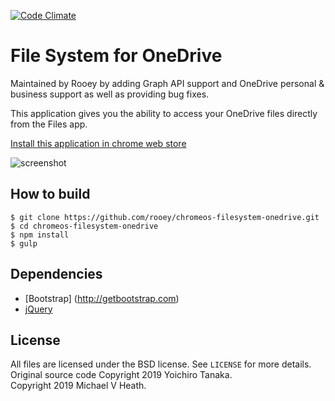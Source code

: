 [![Code Climate](https://codeclimate.com/github/rooey/chromeos-filesystem-onedrive/badges/gpa.svg)](https://codeclimate.com/github/rooey/chromeos-filesystem-onedrive)

# File System for OneDrive

Maintained by Rooey by adding Graph API support and OneDrive personal & business support as well as providing bug fixes.

This application gives you the ability to access your OneDrive files directly from the Files app.

[Install this application in chrome web store](https://chrome.google.com/webstore/detail/file-system-for-onedrive/jbfdfcehgafdbfpniaimfbfomafoadgo)

![screenshot](https://raw.githubusercontent.com/rooey/chromeos-filesystem-onedrive/master/docs/screenshot_2.png)

## How to build

```
$ git clone https://github.com/rooey/chromeos-filesystem-onedrive.git
$ cd chromeos-filesystem-onedrive
$ npm install
$ gulp
```

## Dependencies

* [Bootstrap] (http://getbootstrap.com)
* [jQuery](http://jquery.com/)

## License

All files are licensed under the BSD license. See `LICENSE` for more details.  
Original source code Copyright 2019 Yoichiro Tanaka.  
Copyright 2019 Michael V Heath. 
